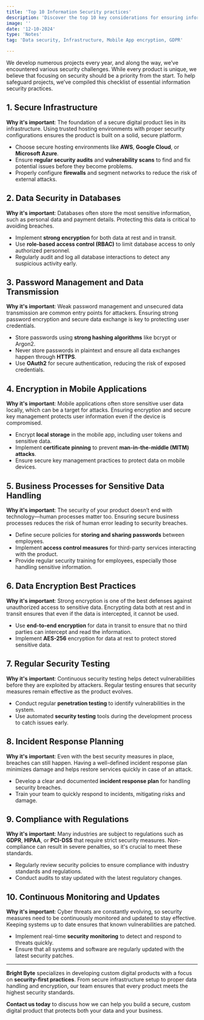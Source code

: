 ```yaml
---
title: 'Top 10 Information Security practices'
description: 'Discover the top 10 key considerations for ensuring information security in custom digital product development. Learn about secure infrastructure, data encryption, and more'
image: ''
date: '12-10-2024'
type: 'Notes'
tag: 'Data security, Infrastructure, Mobile App encryption, GDPR'

---
```


We develop numerous projects every year, and along the way, we’ve encountered various security challenges. While every product is unique, we believe that focusing on security should be a priority from the start. To help safeguard projects, we’ve compiled this checklist of essential information security practices.

## 1. Secure Infrastructure
**Why it's important**: The foundation of a secure digital product lies in its infrastructure. Using trusted hosting environments with proper security configurations ensures the product is built on a solid, secure platform.
- Choose secure hosting environments like **AWS**, **Google Cloud**, or **Microsoft Azure**.
- Ensure **regular security audits** and **vulnerability scans** to find and fix potential issues before they become problems.
- Properly configure **firewalls** and segment networks to reduce the risk of external attacks.

## 2. Data Security in Databases
**Why it's important**: Databases often store the most sensitive information, such as personal data and payment details. Protecting this data is critical to avoiding breaches.
- Implement **strong encryption** for both data at rest and in transit.
- Use **role-based access control (RBAC)** to limit database access to only authorized personnel.
- Regularly audit and log all database interactions to detect any suspicious activity early.

## 3. Password Management and Data Transmission
**Why it's important**: Weak password management and unsecured data transmission are common entry points for attackers. Ensuring strong password encryption and secure data exchange is key to protecting user credentials.
- Store passwords using **strong hashing algorithms** like bcrypt or Argon2.
- Never store passwords in plaintext and ensure all data exchanges happen through **HTTPS**.
- Use **OAuth2** for secure authentication, reducing the risk of exposed credentials.

## 4. Encryption in Mobile Applications
**Why it's important**: Mobile applications often store sensitive user data locally, which can be a target for attacks. Ensuring encryption and secure key management protects user information even if the device is compromised.
- Encrypt **local storage** in the mobile app, including user tokens and sensitive data.
- Implement **certificate pinning** to prevent **man-in-the-middle (MITM) attacks**.
- Ensure secure key management practices to protect data on mobile devices.

## 5. Business Processes for Sensitive Data Handling
**Why it's important**: The security of your product doesn’t end with technology—human processes matter too. Ensuring secure business processes reduces the risk of human error leading to security breaches.
- Define secure policies for **storing and sharing passwords** between employees.
- Implement **access control measures** for third-party services interacting with the product.
- Provide regular security training for employees, especially those handling sensitive information.

## 6. Data Encryption Best Practices
**Why it's important**: Strong encryption is one of the best defenses against unauthorized access to sensitive data. Encrypting data both at rest and in transit ensures that even if the data is intercepted, it cannot be used.
- Use **end-to-end encryption** for data in transit to ensure that no third parties can intercept and read the information.
- Implement **AES-256** encryption for data at rest to protect stored sensitive data.

## 7. Regular Security Testing
**Why it's important**: Continuous security testing helps detect vulnerabilities before they are exploited by attackers. Regular testing ensures that security measures remain effective as the product evolves.
- Conduct regular **penetration testing** to identify vulnerabilities in the system.
- Use automated **security testing** tools during the development process to catch issues early.

## 8. Incident Response Planning
**Why it's important**: Even with the best security measures in place, breaches can still happen. Having a well-defined incident response plan minimizes damage and helps restore services quickly in case of an attack.
- Develop a clear and documented **incident response plan** for handling security breaches.
- Train your team to quickly respond to incidents, mitigating risks and damage.

## 9. Compliance with Regulations
**Why it's important**: Many industries are subject to regulations such as **GDPR**, **HIPAA**, or **PCI-DSS** that require strict security measures. Non-compliance can result in severe penalties, so it's crucial to meet these standards.
- Regularly review security policies to ensure compliance with industry standards and regulations.
- Conduct audits to stay updated with the latest regulatory changes.

## 10. Continuous Monitoring and Updates
**Why it's important**: Cyber threats are constantly evolving, so security measures need to be continuously monitored and updated to stay effective. Keeping systems up to date ensures that known vulnerabilities are patched.
- Implement real-time **security monitoring** to detect and respond to threats quickly.
- Ensure that all systems and software are regularly updated with the latest security patches.

---

**Bright Byte** specializes in developing custom digital products with a focus on **security-first practices**. From secure infrastructure setup to proper data handling and encryption, our team ensures that every product meets the highest security standards.

**Contact us today** to discuss how we can help you build a secure, custom digital product that protects both your data and your business.
